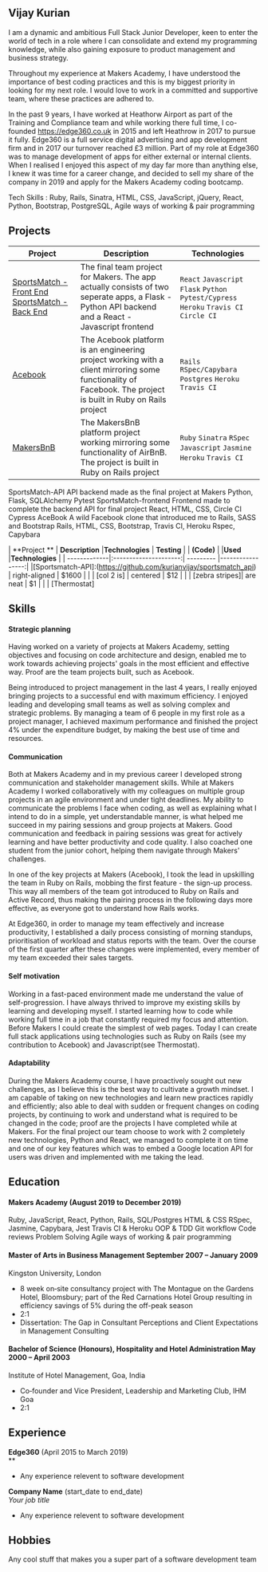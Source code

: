 ## Vijay Kurian

I am a dynamic and ambitious Full Stack Junior Developer, keen to enter the world of tech in a role where I can consolidate and extend my programming knowledge, while also gaining exposure to product management and business strategy.

Throughout my experience at Makers Academy, I have understood the importance of best coding practices and this is my biggest priority in looking for my next role. I would love to work in a committed and supportive team, where these practices are adhered to.

In the past 9 years, I have worked at Heathorw Airport as part of the Training and Compliance team and while working there full time, I co-founded https://edge360.co.uk in 2015 and left Heathrow in 2017 to pursue it fully. Edge360 is a full service digital advertising and app development firm and in 2017 our turnover reached £3 million. Part of my role at Edge360 was to manage development of apps for either external or internal clients. When I realised I enjoyed this aspect of my day far more than anything else, I knew it was time for a career change, and decided to sell my share of the company in 2019 and apply for the Makers Academy coding bootcamp.

Tech Skills : Ruby, Rails, Sinatra, HTML, CSS, JavaScript, jQuery, React, Python, Bootstrap, PostgreSQL, Agile ways of working & pair programming


## Projects
| Project   | Description | Technologies |
|---        |---         |---           |
| [SportsMatch - Front End](https://github.com/kurianvijay/sportsmatch_react) [SportsMatch - Back End](https://github.com/kurianvijay/sportsmatch_api) | The final team project for Makers. The app actually consists of two seperate apps, a Flask - Python API backend and a React - Javascript frontend | `React` `Javascript` `Flask` `Python` `Pytest/Cypress` `Heroku` `Travis CI` `Circle CI`|
| [Acebook](https://github.com/kurianvijay/acebook-facebuzz) |The Acebook platform is an engineering project working with a client mirroring some functionality of Facebook. The project is built in Ruby on Rails project |`Rails` `RSpec/Capybara` `Postgres` `Heroku` `Travis CI`|
|[MakersBnB](https://github.com/domtunstill/makersBnB) | The MakersBnB platform project working mirroring some functionality of AirBnB. The project is built in Ruby on Rails project |`Ruby` `Sinatra` `RSpec` `Javascript` `Jasmine` `Heroku` `Travis CI`|

SportsMatch-API
API backend made as the final project at Makers	Python, Flask, SQLAlchemy	Pytest
SportsMatch-frontend
Frontend made to complete the backend API for final project	React, HTML, CSS, Circle CI	Cypress
AceBook
A wild Facebook clone that introduced me to Rails, SASS and Bootstrap
	Rails, HTML, CSS, Bootstrap, Travis CI, Heroku	Rspec, Capybara

  | **Project ** | **Description**       |**Technologies** | **Testing**      |
  | **(Code)** 	 |		                   |**Used**	       |**Technologies**  |
  | -------------|:---------------------:| ---------       |-----------------:|
  |[Sportsmatch-API]:(https://github.com/kurianvijay/sportsmatch_api)   | right-aligned         | $1600           |	                |
  | [col 2 is]     | centered              |   $12           |	                |
  | [zebra stripes]| are neat              |    $1           |	                |
	| [Thermostat]



## Skills

#### Strategic planning

Having worked on a variety of projects at Makers Academy, setting objectives and focusing on code architecture and design, enabled me to work towards achieving projects' goals in the most efficient and effective way. Proof are the team projects built, such as Acebook.

Being introduced to project management in the last 4 years, I really enjoyed bringing projects to a successful end with maximum efficiency. I enjoyed leading and developing small teams as well as solving complex and strategic problems. By managing a team of 6 people in my first role as a project manager, I achieved maximum performance and finished the project 4% under the expenditure budget, by making the best use of time and resources.

#### Communication

Both at Makers Academy and in my previous career I developed strong communication and stakeholder management skills. While at Makers Academy I worked collaboratively with my colleagues on multiple group projects in an agile environment and under tight deadlines. My ability to communicate the problems I face when coding, as well as explaining what I intend to do in a simple, yet understandable manner, is what helped me succeed in my pairing sessions and group projects at Makers. Good communication and feedback in pairing sessions was great for actively learning and have better productivity and code quality. I also coached one student from the junior cohort, helping them navigate through Makers' challenges.

In one of the key projects at Makers (Acebook), I took the lead in upskilling the team in Ruby on Rails, mobbing the first feature - the sign-up process. This way all members of the team got introduced to Ruby on Rails and Active Record, thus making the pairing process in the following days more effective, as everyone got to understand how Rails works.

At Edge360, in order to manage my team effectively and increase productivity, I established a daily process consisting of morning standups, prioritisation of workload and status reports with the team. Over the course of the first quarter after these changes were implemented, every member of my team exceeded their sales targets.

#### Self motivation
Working in a fast-paced environment made me understand the value of self-progression. I have always thrived to improve my existing skills by learning and developing myself. I started learning how to code while working full time in a job that constantly required my focus and attention. Before Makers I could create the simplest of web pages. Today I can create full stack applications using technologies such as Ruby on Rails (see my contribution to Acebook) and Javascript(see Thermostat).

#### Adaptability
During the Makers Academy course, I have proactively sought out new challenges, as I believe this is the best way to cultivate a growth mindset. I am capable of taking on new technologies and learn new practices rapidly and efficiently; also able to deal with sudden or frequent changes on coding projects, by continuing to work and understand what is required to be changed in the code; proof are the projects I have completed while at Makers. For the final project our team choose to work with 2 completely new technologies, Python and React, we managed to complete it on time and one of our key features which was to embed a Google location API for users was driven and implemented with me taking the lead.


## Education

#### Makers Academy (August 2019 to December 2019)

Ruby, JavaScript, React, Python, Rails, SQL/Postgres
HTML & CSS
RSpec, Jasmine, Capybara, Jest
Travis CI & Heroku
OOP & TDD
Git workflow
Code reviews
Problem Solving
Agile ways of working & pair programming

#### Master of Arts in Business Management   September 2007 – January 2009
Kingston University, London

- 8 week on‐site consultancy  project with The Montague on the Gardens Hotel, Bloomsbury; part of the Red Carnations Hotel Group resulting in efficiency savings of 5% during the off-peak season
- 2:1
- Dissertation: The Gap in Consultant Perceptions and Client Expectations in Management Consulting

#### Bachelor of Science (Honours), Hospitality and Hotel Administration           May 2000 – April 2003
Institute of Hotel Management, Goa, India

- Co‐founder and Vice President, Leadership and Marketing Club, IHM Goa
- 2:1

## Experience

**Edge360** (April 2015 to March 2019)    
**
- Any experience relevent to software development

**Company Name** (start_date to end_date)   
*Your job title*  
- Any experience relevent to software development

## Hobbies

Any cool stuff that makes you a super part of a software development team

